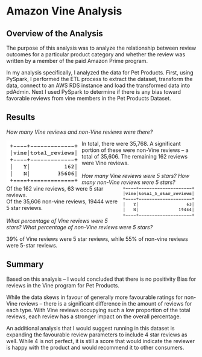 # Amazon Vine Analysis

## Overview of the Analysis

The purpose of this analysis was to analyze the relationship between review outcomes for a particular product category and whether the review was written by a member of the paid Amazon Prime program. 

In my analysis specifically, I analyzed the data for Pet Products. First, using PySpark, I performed the ETL process to extract the dataset, transform the data, connect to an AWS RDS instance and load the transformed data into pdAdmin. Next I used PySpark to determine if there is any bias toward favorable reviews from vine members in the Pet Products Dataset. 

## Results

_How many Vine reviews and non-Vine reviews were there?_

<img align="left" src="https://github.com/hollyouellette/Amazon_Vine_Analysis/blob/main/analysis/total_reviews.png" width=200>

 In total, there were 35,768. A significant portion of these were non-Vine reviews – a total of 35,606. The remaining 162 reviews were Vine reviews.
<br><br>
_How many Vine reviews were 5 stars? How many non-Vine reviews were 5 stars?_
<br>
<img align="right" src="https://github.com/hollyouellette/Amazon_Vine_Analysis/blob/main/analysis/total_5star_reviews.png" width=200>
Of the 162 vine reviews, 63 were 5 star reviews. <br>
Of the 35,606 non-vine reviews, 19444 were 5 star reviews.
<br><br>
_What percentage of Vine reviews were 5 stars? What percentage of non-Vine reviews were 5 stars?_
<br>

39% of Vine reviews were 5 star reviews, while 55% of non-vine reviews were 5-star reviews.

## Summary

Based on this analysis – I would concluded that there is no positivity Bias for reviews in the Vine program for Pet Products. 

While the data skews in favour of generally more favourable ratings for non-Vine reviews – there is a significant difference in the amount of reviews for each type. With Vine reviews occupying such a low proportion of the total reviews, each review has a stronger impact on the overall percentage. 

An additional analysis that I would suggest running in this dataset is expanding the favourable review parameters to include 4 star reviews as well. While 4 is not perfect, it is still a score that would indicate the reviewer is happy with the product and would recommend it to other consumers. 

